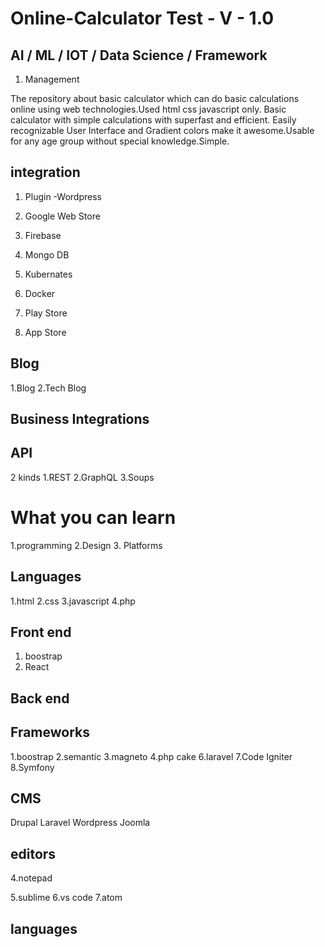 # Online-Calculator Test - V - 1.0 


## AI / ML / IOT / Data Science / Framework

1. Management

The repository about basic calculator which can do basic calculations online using web technologies.Used html css javascript only. 
Basic calculator with simple calculations with superfast and efficient.
Easily recognizable User Interface and Gradient colors make it awesome.Usable for any age group without special knowledge.Simple.

## integration
1. Plugin -Wordpress
2. Google Web Store
3. Firebase
4. Mongo DB
5. Kubernates
6. Docker

1. Play Store
2. App Store

## Blog 
1.Blog
2.Tech Blog
## Business Integrations

## API
2 kinds
1.REST
2.GraphQL
3.Soups

# What you can learn
1.programming
2.Design
3. Platforms
## Languages
1.html
2.css
3.javascript
4.php
## Front end
1. boostrap
2. React
## Back end

## Frameworks
1.boostrap
2.semantic
3.magneto
4.php cake
6.laravel
7.Code Igniter
8.Symfony

## CMS
Drupal
Laravel
Wordpress
Joomla



## editors
4.notepad

5.sublime
6.vs code
7.atom

## languages

 
 
